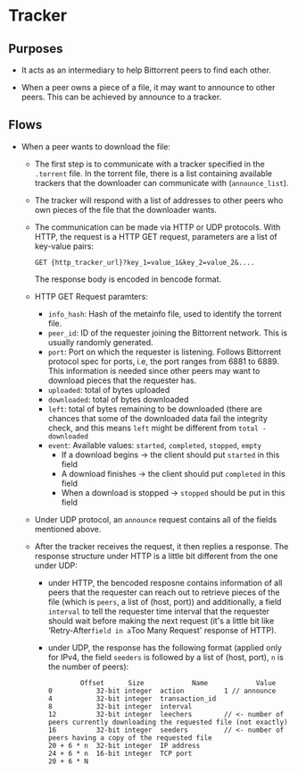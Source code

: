 
# Tracker

## Purposes

- It acts as an intermediary to help Bittorrent peers to find each other.

- When a peer owns a piece of a file, it may want to announce to other peers. This can be achieved
  by announce to a tracker.

## Flows

- When a peer wants to download the file:

    - The first step is to communicate with a tracker specified in the `.torrent` file. In the
      torrent file, there is a list containing available trackers that the downloader can
      communicate with (`announce_list`).

    - The tracker will respond with a list of addresses to other peers who own pieces of the file
      that the downloader wants. 
    
    - The communication can be made via HTTP or UDP protocols. With HTTP, the request is a HTTP GET
      request, parameters are a list of key-value pairs:

      `GET {http_tracker_url}?key_1=value_1&key_2=value_2&....`

      The response body is encoded in bencode format.
      
     - HTTP GET Request paramters:
	     - `info_hash`: Hash of the metainfo file, used to identify the torrent file.
	     - `peer_id`: ID of the requester joining the Bittorrent network. This is usually randomly generated. 
	     - `port`: Port on which the requester is listening. Follows Bittorrent protocol spec for ports, i.e, the port ranges from 6881 to 6889. This information is needed since other peers may want to download pieces that the requester has.
	     - `uploaded`: total of bytes uploaded
	     - `downloaded`: total of bytes downloaded
	     - `left`: total of bytes remaining to be downloaded (there are chances that some of the downloaded data fail the integrity check, and this means `left` might be different from `total - downloaded`
	     - `event`: Available values: `started`, `completed`, `stopped`, `empty`
            - If a download begins -> the client should put `started` in this field
            - A download finishes -> the client should put `completed` in this field
            - When a download is stopped -> `stopped` should be put in this field

    - Under UDP protocol, an `announce` request contains all of the fields mentioned above.

    - After the tracker receives the request, it then replies a response. The response structure
      under HTTP is a little bit different from the one under UDP:

        - under HTTP, the bencoded resposne contains information of all peers that the requester can reach
          out to retrieve pieces of the file (which is `peers`, a list of (host, port)) and
          additionally, a field `interval` to tell the requester time interval that the requester
          should wait before making the next request (it's a little bit like 'Retry-After` field in a `Too Many Request' response of HTTP).

        - under UDP, the response has the following format (applied only for IPv4, the field `seeders` is followed by a list of (host, port), `n` is the number of peers):
            ```
                    Offset      Size            Name            Value
            0           32-bit integer  action          1 // announce
            4           32-bit integer  transaction_id
            8           32-bit integer  interval
            12          32-bit integer  leechers        // <- number of peers currently downloading the requested file (not exactly)
            16          32-bit integer  seeders         // <- number of peers having a copy of the requested file
            20 + 6 * n  32-bit integer  IP address
            24 + 6 * n  16-bit integer  TCP port
            20 + 6 * N
            ```
